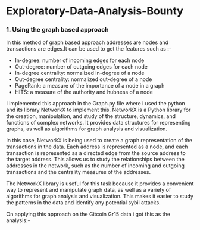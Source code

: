 # Exploratory-Data-Analysis-Bounty

### 1. Using the graph based approach
In this method of graph based approach addresses are nodes and transactions are edges.It can be used to get the features such as :-
* In-degree: number of incoming edges for each node
* Out-degree: number of outgoing edges for each node
* In-degree centrality: normalized in-degree of a node
* Out-degree centrality: normalized out-degree of a node
* PageRank: a measure of the importance of a node in a graph
* HITS: a measure of the authority and hubness of a node

I implemented this approach in the Graph.py file where i used the python and its library NetworkX to implement this.
NetworkX is a Python library for the creation, manipulation, and study of the structure, dynamics, and functions of complex networks. It provides data structures for representing graphs, as well as algorithms for graph analysis and visualization.

In this case, NetworkX is being used to create a graph representation of the transactions in the data. Each address is represented as a node, and each transaction is represented as a directed edge from the source address to the target address. This allows us to study the relationships between the addresses in the network, such as the number of incoming and outgoing transactions and the centrality measures of the addresses.

The NetworkX library is useful for this task because it provides a convenient way to represent and manipulate graph data, as well as a variety of algorithms for graph analysis and visualization. This makes it easier to study the patterns in the data and identify any potential sybil attacks.

On applying this approach on the Gitcoin Gr15 data i got this as the analysis:-
   
